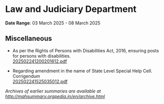 # Law and Judiciary Department

**Date Range**: 03 March 2025 - 08 March 2025


## Miscellaneous
- As per the Rights of Persons with Disabilities Act, 2016, ensuring posts for persons with disabilities.\
  [202502241200201612.pdf](https://gr.maharashtra.gov.in/Site/Upload/Government%20Resolutions/English/202502241200201612...pdf)

- Regarding amendment in the name of State Level Special Help Cell. Corrigendum\
  [202502241525035012.pdf](https://gr.maharashtra.gov.in/Site/Upload/Government%20Resolutions/English/202502241525035012.pdf)


*Archives of earlier summaries are available at http://mahsummary.orgpedia.in/en/archive.html*